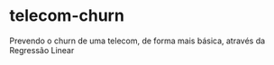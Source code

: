# telecom-churn

Prevendo o churn de uma telecom, de forma mais básica, através da Regressão Linear
